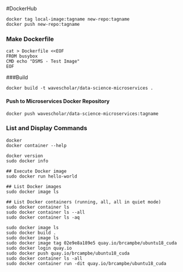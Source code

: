 
#DockerHub

```
docker tag local-image:tagname new-repo:tagname
docker push new-repo:tagname
```

### Make Dockerfile
```
cat > Dockerfile <<EOF
FROM busybox
CMD echo "DSMS - Test Image"
EOF
```
###Build
```
docker build -t wavescholar/data-science-microservices .
```
#### Push to Microservices Docker Repository
```
docker push wavescholar/data-science-microservices:tagname
```

### List and Display Commands

```
docker
docker container --help

docker version
sudo docker info

## Execute Docker image
sudo docker run hello-world

## List Docker images
sudo docker image ls

## List Docker containers (running, all, all in quiet mode)
sudo docker container ls
sudo docker container ls --all
sudo docker container ls -aq
```

```
sudo docker image ls
sudo docker build .
sudo docker image ls
sudo docker image tag 02e9e8a189e5 quay.io/brcampbe/ubuntu18_cuda
sudo docker login quay.io
sudo docker push quay.io/brcampbe/ubuntu18_cuda
sudo docker container ls -all
sudo docker container run -dit quay.io/brcampbe/ubuntu18_cuda
```
